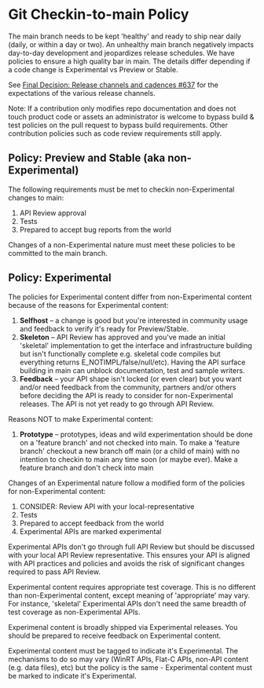 # Git Checkin-to-main Policy

The main branch needs to be kept 'healthy' and ready to ship near daily (daily, or within a day or
two). An unhealthy main branch negatively impacts day-to-day development and jeopardizes release
schedules. We have policies to ensure a high quality bar in main. The details differ depending if a
code change is Experimental vs Preview or Stable.

See [Final Decision: Release channels and cadences #637](https://github.com/microsoft/WindowsAppSDK/discussions/637)
for the expectations of the various release channels.

Note: If a contribution only modifies repo documentation and does not touch product code or assets an 
administrator is welcome to bypass build & test policies on the pull request to bypass build requirements. 
Other contribution policies such as code review requirements still apply.

## Policy: Preview and Stable (aka non-Experimental)

The following requirements must be met to checkin non-Experimental changes to main:

1. API Review approval
2. Tests
3. Prepared to accept bug reports from the world

Changes of a non-Experimental nature must meet these policies to be committed to the main branch.

## Policy: Experimental

The policies for Experimental content differ from non-Experimental content because of the reasons for Experimental content:

1. **Selfhost** – a change is good but you're interested in community usage and feedback to verify
   it's ready for Preview/Stable.
2. **Skeleton** – API Review has approved and you've made an initial 'skeletal' implementation to
   get the interface and infrastructure building but isn't functionally complete e.g. skeletal code
   compiles but everything returns E_NOTIMPL/false/null/etc). Having the API surface building in
   main can unblock documentation, test and sample writers.
3. **Feedback** – your API shape isn't locked (or even clear) but you want and/or need feedback from
   the community, partners and/or others before deciding the API is ready to consider for
   non-Experimental releases. The API is not yet ready to go through API Review.

Reasons NOT to make Experimental content:

1. **Prototype** – prototypes, ideas and wild experimentation should be done on a 'feature branch'
   and not checked into main. To make a 'feature branch' checkout a new branch off main (or a child
   of main) with no intention to checkin to main any time soon (or maybe ever). Make a feature
   branch and don't check into main

Changes of an Experimental nature follow a modified form of the policies for non-Experimental content:

1. CONSIDER: Review API with your local-representative
2. Tests
3. Prepared to accept feedback from the world
4. Experimental APIs are marked experimental

Experimental APIs don't go through full API Review but should be discussed with your local API
Review representative. This ensures your API is aligned with API practices and policies and avoids
the risk of significant changes required to pass API Review.

Experimental content requires appropriate test coverage. This is no different than non-Experimental
content, except meaning of 'appropriate' may vary. For instance, 'skeletal' Experimental APIs don't
need the same breadth of test coverage as non-Experimental APIs.

Experimenal content is broadly shipped via Experimental releases. You should be prepared to receive
feedback on Experimental content.

Experimental content must be tagged to indicate it's Experimental. The mechanisms to do so may vary
(WinRT APIs, Flat-C APIs, non-API content (e.g. data files), etc) but the policy is the same -
Experimental content must be marked to indicate it's Experimental.
